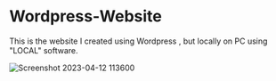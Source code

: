 # Wordpress-Website
This is the website I created using Wordpress , but locally on PC using "LOCAL"  software. 

![Screenshot 2023-04-12 113600](https://user-images.githubusercontent.com/87012338/231367422-242892a1-1f11-4127-a2e1-d9fddec2c7ed.png)
